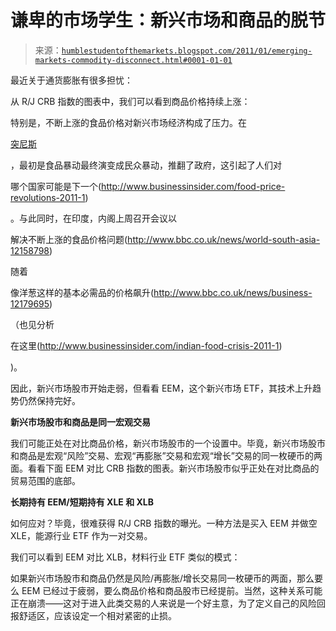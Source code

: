 <!--yml

类别：未分类

日期：2024-05-18 04:24:32

-->

# 谦卑的市场学生：新兴市场和商品的脱节

> 来源：[`humblestudentofthemarkets.blogspot.com/2011/01/emerging-markets-commodity-disconnect.html#0001-01-01`](https://humblestudentofthemarkets.blogspot.com/2011/01/emerging-markets-commodity-disconnect.html#0001-01-01)

最近关于通货膨胀有很多担忧：

从 R/J CRB 指数的图表中，我们可以看到商品价格持续上涨：

特别是，不断上涨的食品价格对新兴市场经济构成了压力。在

[突尼斯](http://www.businessinsider.com/tunisia-president-2011-1)

，最初是食品暴动最终演变成民众暴动，推翻了政府，这引起了人们对

哪个国家可能是下一个(http://www.businessinsider.com/food-price-revolutions-2011-1)

。与此同时，在印度，内阁上周召开会议以

解决不断上涨的食品价格问题(http://www.bbc.co.uk/news/world-south-asia-12158798)

随着

像洋葱这样的基本必需品的价格飙升(http://www.bbc.co.uk/news/business-12179695)

（也见分析

在这里(http://www.businessinsider.com/indian-food-crisis-2011-1)

)。

因此，新兴市场股市开始走弱，但看看 EEM，这个新兴市场 ETF，其技术上升趋势仍然保持完好。

**新兴市场股市和商品是同一宏观交易**

我们可能正处在对比商品价格，新兴市场股市的一个设置中。毕竟，新兴市场股市和商品是宏观“风险”交易、宏观“再膨胀”交易和宏观“增长”交易的同一枚硬币的两面。看看下面 EEM 对比 CRB 指数的图表。新兴市场股市似乎正处在对比商品的贸易范围的底部。

**长期持有 EEM/短期持有 XLE 和 XLB**

如何应对？毕竟，很难获得 R/J CRB 指数的曝光。一种方法是买入 EEM 并做空 XLE，能源行业 ETF 作为一对交易。

我们可以看到 EEM 对比 XLB，材料行业 ETF 类似的模式：

如果新兴市场股市和商品仍然是风险/再膨胀/增长交易同一枚硬币的两面，那么要么 EEM 已经过于疲弱，要么商品价格和商品股市已经提前。当然，这种关系可能正在崩溃——这对于进入此类交易的人来说是一个好主意，为了定义自己的风险回报舒适区，应该设定一个相对紧密的止损。
